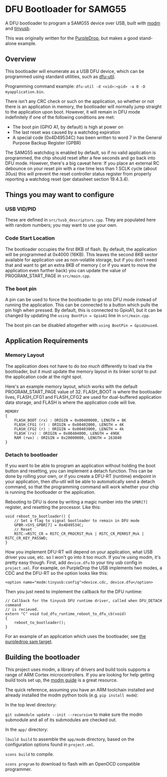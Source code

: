DFU Bootloader for SAMG55
=========================

A DFU bootloader to program a SAMG55 device over USB, built with 
[modm](https://github.com/modm-io/modm) and [tinyusb](https://github.com/hathach/tinyusb). 

This was originally written for the [PurpleDrop](https://github.com/uwmisl/purpledrop),
but makes a good stand-alone example.

## Overview

This bootloader will enumerate as a USB DFU device, which can be programmed 
using standard utilities, such as [dfu-util](http://dfu-util.sourceforge.net/).

Programming command example: `dfu-util -d <vid>:<pid> -a 0 -D myapplication.bin`.  

There isn't any CRC check or such on the application, so whether or not 
there is an application in memory, the bootloader will normally jump straight
to the application upon boot. However, it will remain in DFU mode indefinitely
if one of the following conditions are met: 

- The boot pin (GPIO A1, by default) is high at power on
- The last reset was caused by a watchdog expiration
- A special code (0x4D49534C) has been written to word 7 in the General Purpose Backup Register (GPBR)

The SAMG55 watchdog is enabled by default, so if no valid application is programmed, the chip
should reset after a few seconds and go back into DFU mode. However, there's a big caveat here: 
If you place an external RC debounce on your reset pin with a rise time less than 1 SCLK 
cycle (about 30us) this will prevent the reset controller status register from properly
reporting a watchdog reset (per datasheet section 19.4.3.4).

## Things you may want to configure

### USB VID/PID

These are defined in `src/tusb_descriptors.cpp`. They are populated here with 
random numbers; you may want to use your own. 

### Code Start Location

The bootloader occupies the first 8KB of flash. By default, the application
will be programmed at 0x4000 (16KB). This leaves the second 8KB sector available
for application use as non-volatile storage, but if you don't need that and 
want to get an extra 8KB of memory ( or if you want to move the application
even further back) you can update the value of PROGRAM_START_PAGE in `src/main.cpp`.

### The boot pin

A pin can be used to force the bootloader to go into DFU mode instead of running
the application. This can be connected to a button which pulls the pin high when
pressed. By default, this is connected to GpioA1, but it can be changed by 
updating the `using BootPin = GpioA1` line in `src/main.cpp`.

The boot pin can be disabled altogether with `using BootPin = GpioUnused`.

## Application Requirements

### Memory Layout

The application does not have to do *too much* differently to load via the
bootloader, but it must update the memory layout in its linker script to 
put the application code at the right spot.

Here's an example memory layout, which works with the default PROGRAM_START_PAGE
value of 32. FLASH_BOOT is where the bootloader lives, FLASH_CFG1 and FLASH_CFG2
are used for dual-buffered application data storage, and FLASH is where the
application code will live.

```
MEMORY
{
	FLASH_BOOT (rx) : ORIGIN = 0x00400000, LENGTH = 8K
	FLASH_CFG1 (r) : ORIGIN = 0x00402000, LENGTH = 4K
	FLASH_CFG2 (r) : ORIGIN = 0x00403000, LENGTH = 4k
	FLASH (rx) : ORIGIN = 0x00404000, LENGTH = 496K
	RAM (rwx) : ORIGIN = 0x20000000, LENGTH = 163840
}
```

### Detach to bootloader

If you want to be able to program an application without holding the
boot button and resetting, you can implement a detach function. This can be done
by rolling your own, or if you create a DFU-RT (runtime) endpoint in your
application, then dfu-util will be able to automatically send a detach 
command, so that the programming command will work whether your chip is 
running the bootloader or the application.

Rebooting to DFU is done by writing a magic number into the `GPBR[7]` 
register, and resetting the processor. Like this:

```
void reboot_to_bootloader() {
    // Set a flag to signal bootloader to remain in DFU mode
    GPBR->SYS_GPBR[7] = 0x4D49534C;
    // Reset
    RSTC->RSTC_CR = RSTC_CR_PROCRST_Msk | RSTC_CR_PERRST_Msk | RSTC_CR_KEY_PASSWD;
}
```

How you implement DFU-RT will depend on your application, what USB driver you
use, etc. so I won't go into it too much. If you're using modm, it's pretty easy
though. First, add `device.dfu` to your tiny usb config in `project.xml`. For example,
on PurpleDrop the USB implements two modes, a CDC and the DFU-RT so the option looks
like this:

`<option name="modm:tinyusb:config">device.cdc, device.dfu</option>`

Then you just need to implement the callback for the DFU runtime: 

```
// Callback for the tinyusb DFU runtime driver, called when DFU_DETACH command
// is recieved.
extern "C" void tud_dfu_runtime_reboot_to_dfu_cb(void)
{
    reboot_to_bootloader();
}
```

For an example of an application which uses the bootloader, see [the purpledrop sam target](https://github.com/uwmisl/purpledrop-stm32/tree/master/sam).

## Building the bootloader

This project uses modm, a library of drivers and build tools supports a range of 
ARM Cortex microcontrollers. If you are looking for help getting build tools set
up, the [modm guide](https://modm.io/guide/installation/) is a great resource.

The quick reference, assuming you have an ARM toolchain installed and already installed
the modm python tools (e.g. `pip install modm`):

In the top level directory:

`git submodule update --init --recursive` to make sure the modm submodule and all 
of its submodules are checked out.

In the `app/` directory:

`lbuild build` to assemble the `app/modm` directory, based on the configuration 
options found in `project.xml`. 

`scons build` to compile. 

`scons program` to download to flash with an OpenOCD compatible programmer.
